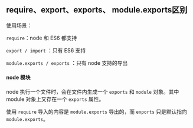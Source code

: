 ## require、export、exports、 module.exports区别

使用场景：

`require`：node 和 ES6 都支持

`export / import` ：只有 ES6 支持

`module.exports / exports` ：只有 node 支持的导出

#### node 模块

node 执行一个文件时，会在文件内生成一个 `exports` 和 `module` 对象。其中 module 对象上又存在一个 `exports` 属性。

使用 `require` 导入的内容是 `module.exports` 导出的，而 `exports` 只是默认指向 `module.exports`。
